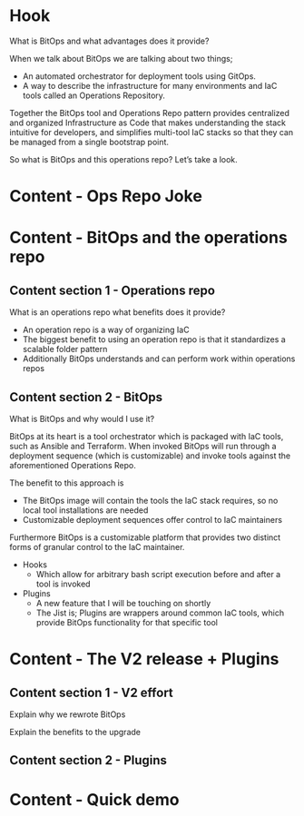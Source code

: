 # Hook
What is BitOps and what advantages does it provide?

When we talk about BitOps we are talking about two things; 
- An automated orchestrator for deployment tools using GitOps.
- A way to describe the infrastructure for many environments and IaC tools called an Operations Repository.

Together the BitOps tool and Operations Repo pattern provides centralized and organized Infrastructure as Code that makes understanding the stack intuitive for developers, and simplifies multi-tool IaC stacks so that they can be managed from a single bootstrap point. 

So what is BitOps and this operations repo? Let’s take a look.


# Content - Ops Repo Joke

# Content - BitOps and the operations repo
## Content section 1 - Operations repo
What is an operations repo what benefits does it provide?

- An operation repo is a way of organizing IaC
- The biggest benefit to using an operation repo is that it standardizes a scalable folder pattern
- Additionally BitOps understands and can perform work within operations repos


## Content section 2 - BitOps
What is BitOps and why would I use it?

BitOps at its heart is a tool orchestrator which is packaged with IaC tools, such as Ansible and Terraform. When invoked BitOps will run through a deployment sequence (which is customizable) and invoke tools against the aforementioned Operations Repo. 

The benefit to this approach is
- The BitOps image will contain the tools the IaC stack requires, so no local tool installations are needed
- Customizable deployment sequences offer control to IaC maintainers

Furthermore BitOps is a customizable platform that provides two distinct forms of granular control to the IaC maintainer. 
- Hooks
    - Which allow for arbitrary bash script execution before and after a tool is invoked
- Plugins
    - A new feature that I will be touching on shortly
    - The Jist is; Plugins are wrappers around common IaC tools, which provide BitOps functionality for that specific tool


# Content - The V2 release + Plugins

## Content section 1 - V2 effort

Explain why we rewrote BitOps

Explain the benefits to the upgrade



## Content section 2 - Plugins





# Content - Quick demo